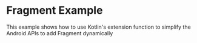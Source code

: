 # Fragment Example

This example shows how to use Kotlin's extension function to simplify the Android APIs to add Fragment dynamically
